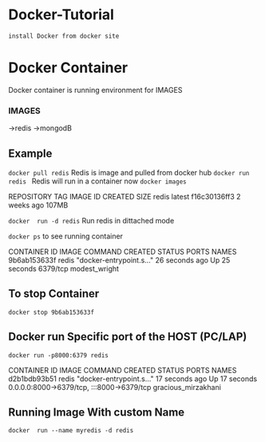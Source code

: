 # Docker-Tutorial

```install Docker from docker site ```

# Docker Container 

Docker container is running environment for IMAGES

### IMAGES
->redis
->mongodB

## Example

```docker pull redis``` Redis is image and pulled from docker hub
```docker run redis ``` Redis will run in a container now
```docker images```

REPOSITORY   TAG       IMAGE ID       CREATED       SIZE
redis        latest    f16c30136ff3   2 weeks ago   107MB

```docker  run -d redis``` Run redis in dittached mode

```docker ps``` to see running container

CONTAINER ID   IMAGE     COMMAND                  CREATED          STATUS          PORTS      NAMES
9b6ab153633f   redis     "docker-entrypoint.s…"   26 seconds ago   Up 25 seconds   6379/tcp   modest_wright

## To stop Container
```docker stop 9b6ab153633f``` 

## Docker run Specific port of the HOST (PC/LAP)

```docker run -p8000:6379 redis```



CONTAINER ID   IMAGE     COMMAND                  CREATED          STATUS          PORTS                                       NAMES
d2b1bdb93b51   redis     "docker-entrypoint.s…"   17 seconds ago   Up 17 seconds   0.0.0.0:8000->6379/tcp, :::8000->6379/tcp   gracious_mirzakhani

## Running Image With custom Name

```docker  run --name myredis -d redis```

